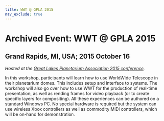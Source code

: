```yaml
---
title: WWT @ GPLA 2015
nav_exclude: true
---
```


# Archived Event: WWT @ GPLA 2015

## Grand Rapids, MI, USA; 2015 October 16

*Hosted at the
[Great Lakes Planetarium Association 2015 conference](https://glpa.org/proceedingsab2015).*

In this workshop, participants will learn how to use WorldWide Telescope in
their planetarium domes. This includes setup and interface to systems. The
workshop will also go over how to use WWT for the production of real-time
presentation, as well as rending frames for video playback (or to create
specific layers for compositing). All these experiences can be authored on a
standard Windows PC. No special hardware is required but the system can use
wireless Xbox controllers as well as commodity MIDI controllers, which will be
on-hand for demonstration.
